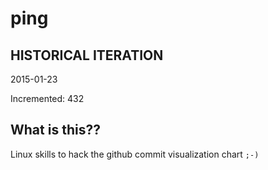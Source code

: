 # ping

## HISTORICAL ITERATION
2015-01-23

Incremented: 432

## What is this?? 
Linux skills to hack the github commit visualization chart `;-)`
